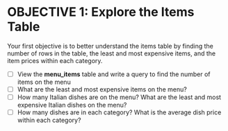 # OBJECTIVE 1: Explore the Items Table

Your first objective is to better understand the items table by finding the number of rows in the table, the least and most expensive items, and the item prices within each category.

- [ ] View the **menu_items** table and write a query to find the number of items on the menu
- [ ] What are the least and most expensive items on the menu?
- [ ] How many Italian dishes are on the menu? What are the least and most expensive Italian dishes on the menu?
- [ ] How many dishes are in each category? What is the average dish price within each category?
